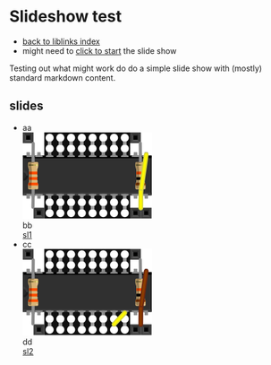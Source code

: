 # Slideshow test

<link href="css/my_css.css" rel="stylesheet"/>

* [back to liblinks index](index.html)
* might need to [click to start](#slide1) the slide show

Testing out what might work do do a simple slide show with (mostly) standard markdown content.

## slides

* aa</br>![matrix pin 7 to driver pin 21 (row 6)](images/wirewrap-eye-sequence01-bb.svg "row 6")</br>bb</br><a href="slide1">sl1</a>
* cc</br>![matrix pin 2 to driver pin 15 (row 7)](images/wirewrap-eye-sequence02-bb.svg "row 7")</br>dd</br><a href="slide2">sl2</a>

<!--
* [Link](#link_link)
## <a name="link_link">⚓</a> Link
-->

<!-- cSpell:disable -->
<!-- cSpell:enable -->
<!--
# cSpell:disable
# cSpell:enable
cSpell:words
cSpell:ignore liblinks
c Spell:enableCompoundWords
-->

<script>anchors.add("#slides li")</script>
